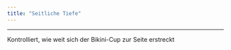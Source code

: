 ```yaml
---
title: "Seitliche Tiefe"
---
```


***

Kontrolliert, wie weit sich der Bikini-Cup zur Seite erstreckt




